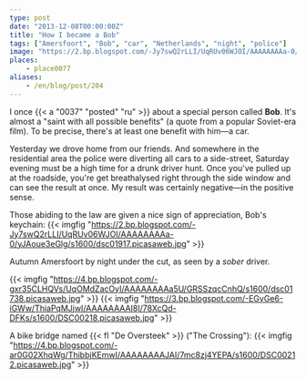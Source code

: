 ```yaml
---
type: post
date: "2013-12-08T00:00:00Z"
title: "How I became a Bob"
tags: ["Amersfoort", "Bob", "car", "Netherlands", "night", "police"]
image: "https://2.bp.blogspot.com/-Jy7swQ2rLLI/UqRUv06WJOI/AAAAAAAAa-0/yJAoue3eGlg/s1600/dsc01917.picasaweb.jpg"
places:
    - place0077
aliases:
    - /en/blog/post/204
---
```


I once {{< a "0037" "posted" "ru" >}} about a special person called **Bob**. It's almost a "saint with all possible benefits" (a quote from a popular Soviet-era film). To be precise, there's at least one benefit with him—a car.

<!--more-->

Yesterday we drove home from our friends. And somewhere in the residential area the police were diverting all cars to a side-street, Saturday evening must be a high time for a drunk driver hunt. Once you've pulled up at the roadside, you're get breathalysed right through the side window and can see the result at once. My result was certainly negative—in the positive sense.

Those abiding to the law are given a nice sign of appreciation, Bob's keychain:
{{< imgfig "https://2.bp.blogspot.com/-Jy7swQ2rLLI/UqRUv06WJOI/AAAAAAAAa-0/yJAoue3eGlg/s1600/dsc01917.picasaweb.jpg" >}}

Autumn Amersfoort by night under the cut, as seen by a *sober* driver.

{{< imgfig "https://4.bp.blogspot.com/-gxr35CLHQVs/UqOMdZacOyI/AAAAAAAAa5U/GRSSzqcCnhQ/s1600/dsc01738.picasaweb.jpg" >}}
{{< imgfig "https://3.bp.blogspot.com/-EGvGe6-iGWw/ThiaPqMJjwI/AAAAAAAAI8I/78XcQd-DFKs/s1600/DSC00218.picasaweb.jpg" >}}

A bike bridge named {{< fl "De Oversteek" >}} ("The Crossing"):
{{< imgfig "https://4.bp.blogspot.com/-ar0G02XhqWg/ThibbjKEmwI/AAAAAAAAJAI/7mc8zj4YEPA/s1600/DSC00212.picasaweb.jpg" >}}
